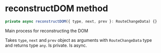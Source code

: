 # reconstructDOM method

```js
private async reconstructDOM({ type, next, prev }: RouteChangeData) {}
```

Main process for reconstructing the DOM

Takes `type`, `next` and `prev` object as arguments with `RouteChangeData` type and returns type `any`. Is private. Is async.

